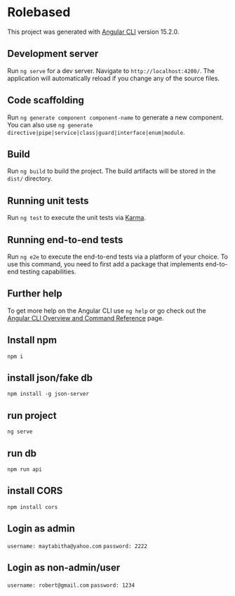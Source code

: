 # Rolebased

This project was generated with [Angular CLI](https://github.com/angular/angular-cli) version 15.2.0.

## Development server

Run `ng serve` for a dev server. Navigate to `http://localhost:4200/`. The application will automatically reload if you change any of the source files.

## Code scaffolding

Run `ng generate component component-name` to generate a new component. You can also use `ng generate directive|pipe|service|class|guard|interface|enum|module`.

## Build

Run `ng build` to build the project. The build artifacts will be stored in the `dist/` directory.

## Running unit tests

Run `ng test` to execute the unit tests via [Karma](https://karma-runner.github.io).

## Running end-to-end tests

Run `ng e2e` to execute the end-to-end tests via a platform of your choice. To use this command, you need to first add a package that implements end-to-end testing capabilities.

## Further help

To get more help on the Angular CLI use `ng help` or go check out the [Angular CLI Overview and Command Reference](https://angular.io/cli) page.

## Install npm
`npm i`

## install json/fake db

`npm install -g json-server`


## run project

`ng serve`

## run db
 `npm run api`

 ## install CORS
 `npm install cors`

 ## Login as admin
 `username: maytabitha@yahoo.com`
 `password: 2222`

 ## Login as non-admin/user
 `username: robert@gmail.com`
 `password: 1234`
